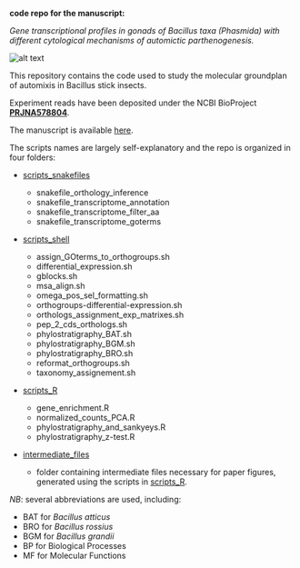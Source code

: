 
**code repo for the manuscript:** 


_Gene transcriptional profiles in gonads of Bacillus taxa (Phasmida) with different cytological mechanisms of automictic parthenogenesis._


![alt text](https://upload.wikimedia.org/wikipedia/commons/0/0b/Bacillus_rossius_Livorno.jpg)


This repository contains the code used to study the molecular groundplan of automixis in Bacillus stick insects. 


Experiment reads have been deposited under the NCBI BioProject [**PRJNA578804**](https://www.ncbi.nlm.nih.gov/bioproject/PRJNA578804).


The manuscript is available [here](https://zoologicalletters.biomedcentral.com/articles/10.1186/s40851-022-00197-z).


The scripts names are largely self-explanatory and the repo is organized in four folders:


- [scripts_snakefiles](https://github.com/for-giobbe/gene-transcriptional-profiles-in-automictic-taxa/tree/main/scripts_snakefiles)

	- snakefile_orthology_inference 	
	- snakefile_transcriptome_annotation	
	- snakefile_transcriptome_filter_aa
	- snakefile_transcriptome_goterms


- [scripts_shell](https://github.com/for-giobbe/gene-transcriptional-profiles-in-automictic-taxa/tree/main/scripts_shell)
	
	- assign_GOterms_to_orthogroups.sh
	- differential_expression.sh
	- gblocks.sh
	- msa_align.sh
	- omega_pos_sel_formatting.sh
	- orthogroups-differential-expression.sh
	- orthologs_assignment_exp_matrixes.sh
	- pep_2_cds_orthologs.sh
	- phylostratigraphy_BAT.sh
	- phylostratigraphy_BGM.sh
	- phylostratigraphy_BRO.sh
	- reformat_orthogroups.sh
	- taxonomy_assignement.sh


- [scripts_R](https://github.com/for-giobbe/gene-transcriptional-profiles-in-automictic-taxa/tree/main/scripts_R)

	- gene_enrichment.R
	- normalized_counts_PCA.R
	- phylostratigraphy_and_sankyeys.R
	- phylostratigraphy_z-test.R


- [intermediate_files](https://github.com/for-giobbe/gene-transcriptional-profiles-in-automictic-taxa/tree/main/intermediate_files.zip)

	- folder containing intermediate files necessary for  paper figures, generated using the scripts in [scripts_R](https://github.com/for-giobbe/gene-transcriptional-profiles-in-automictic-taxa/tree/main/scripts_R).


*NB*: several abbreviations are used, including:

- BAT for _Bacillus atticus_
- BRO for _Bacillus rossius_
- BGM for _Bacillus grandii_
- BP for Biological Processes
- MF for Molecular Functions
